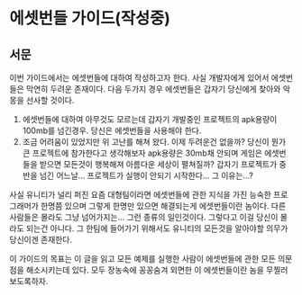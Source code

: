 # 에셋번들 가이드(작성중)

## 서문
이번 가이드에서는 에셋번들에 대하여 작성하고자 한다. 사실 개발자에게 있어서 에셋번들은 막연히 두려운 존재이다.
다음 두가지 경우 에셋번들은 갑자기 당신에게 찾아와 악몽을 선사할 것이다.

1. 에셋번들에 대하여 아무것도 모르는데 갑자기 개발중인 프로젝트의 apk용량이 100mb를 넘긴경우. 당신은 에셋번들을 사용해야 한다.
2. 조금 어려움이 있었지만 위 고난를 해쳐 왔다. 이제 두려운건 없을까? 당신이 뭔가 큰 프로젝트에 참가한다고 생각해보자
apk용량은 30mb채 안되며 게임은 에셋번들을 받으면 모든것이 행복해져 아름다운 세상이 펼쳐질까? 갑자기 프로젝트가 중반을 넘긴 어느날...
프로젝트가 실행이 안되기 시작한다... 그 이유는...? 

사실 유니티가 널리 퍼진 요즘 대형팀이라면 에셋번들에 관한 지식을 가진 능숙한 프로그래머가 한명쯤 있으며 그렇게 한명만 있으면
해결되는게 에셋번들이란 놈이다. 다른 사람들은 몰라도 그냥 넘어가지는... 그런 종류의 일인것이다. 그렇다고 이걸 당신이 
몰라도 되는건 아니다. 그 한팀에 들어가기 위해서도 유니티의 모든것을 알아야할 의무가 당신이겐 존재한다.

이 가이드의 목표는 이 글을 읽고 모든 예제를 실행한 사람이 에셋번들에 관한 모든 의문점을 해소시키는데 있다.
모두 장농속에 꽁꽁숨겨 외면한 이 에셋번들이란 놈을 무찔러 보도록하자.
